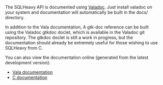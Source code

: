 The SQLHeavy API is documented using [Valadoc](http://live.gnome.org/Valadoc). Just install valadoc on your system and documentation will automatically be built in the docs/ directory.

In addition to the Vala documentation, A gtk-doc reference can be built using the Valadoc gtkdoc doclet, which is available in the Valadoc git repository. The gtkdoc doclet is still a work in progress, but the documentation should already be extremely useful for those wishing to use SQLHeavy from C.

You can also view the documentation online (generated from the latest development version):

  * [Vala documentation](http://code.coeusgroup.com/sqlheavy/valadoc/SQLHeavy/index.htm)
  * [C documentation](http://code.coeusgroup.com/sqlheavy/gtkdoc/html/)